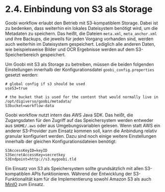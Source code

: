 # 2.4. Einbindung von S3 als Storage

Goobi workflow erlaubt den Betrieb mit S3-kompatiblem Storage. Dabei ist zu bedenken, dass weiterhin ein lokales Dateisystem benötigt wird, um die Metadaten zu speichern. Das heißt, die Dateien `meta.xml`, `meta_anchor.xml` und ihre Backups, die jeweils für jeden Vorgang vorhanden sind, werden auch weiterhin im Dateisystem gespeichert. Lediglich alle anderen Daten, wie beispielsweise Bilder und OCR Ergebnisse werden auf dem S3-Speicherbereich gespeichert.

Um Goobi mit S3 als Storage zu betreiben, müssen die beiden folgenden Einstellungen innerhalb der Konfigurationsdatei `goobi_config.properties` gesetzt werden:

```text
# global config if s3 should be used
useS3=true

# the bucket that is used for the content that would normally live in /opt/digiverso/goobi/metadata/
S3bucket=workflow-data
```

Goobi workflow nutzt intern das AWS Java SDK. Das heißt, die Zugangsdaten für den Zugriff auf das Speichersystem werden entweder aus `$HOME/.aws` oder aus Umgebungsvariablen gelesen. Wenn statt AWS ein anderer S3-Provider zum Einsatz kommen soll, kann die Anbindung relativ granular konfiguriert werden. Dazu sind noch einige weitere Einstellungen innerhalb der gleichen Konfigurationsdateien benötigt:

```text
S3AccessKeyID=keyID
S3SecretAccessKey=secretkey
S3Endpoint=http://s3.mygoobi.tld
```

Ein Einsatz von S3 als Speichersystem sollte grundsätzlich mit allen S3-kompatiblen APIs funktionieren. Während der Entwicklung der S3-Funktionalität kam für die Implementierung sowohl Amazon S3 als auch [MinIO](https://min.io/) zum Einsatz.

